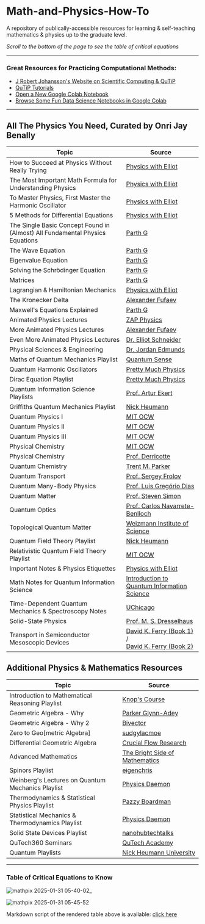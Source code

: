 # Math-and-Physics-How-To
A repository of publically-accessible resources for learning & self-teaching mathematics & physics up to the graduate level.

*Scroll to the bottom of the page to see the table of critical equations*

_______________________________________________________________________________________________________________

### Great Resources for Practicing Computational Methods:
- [J Robert Johansson's Website on Scientific Computing & QuTiP](https://jrjohansson.github.io/computing.html)
- [QuTiP Tutorials](https://qutip.org/qutip-tutorials)
- [Open a New Google Colab Notebook](https://colab.research.google.com)
- [Browse Some Fun Data Science Notebooks in Google Colab](https://colab.google/notebooks/#data)

_______________________________________________________________________________________________________________

## All The Physics You Need, Curated by Onri Jay Benally

| Topic | Source |
|---|---|
| How to Succeed at Physics Without Really Trying | [Physics with Elliot](https://youtu.be/kC6U900CvwY) |
| The Most Important Math Formula for Understanding Physics | [Physics with Elliot](https://youtu.be/HQsZG8Yxb7w) |
| To Master Physics, First Master the Harmonic Oscillator | [Physics with Elliot](https://youtu.be/bmGqhM-tUk4) |
| 5 Methods for Differential Equations | [Physics with Elliot](https://youtu.be/0kY3Wpvutfs) |
| The Single Basic Concept Found in (Almost) All Fundamental Physics Equations | [Parth G](https://youtu.be/MbTW_-FN_cw?si=XFewQVQIvZFbGeCg) |
| The Wave Equation | [Parth G](https://youtu.be/ub7lok-JQJE) |
| Eigenvalue Equation | [Parth G](https://youtu.be/zejh5yNkFpc) |
| Solving the Schrödinger Equation | [Parth G](https://youtu.be/sPZWtZ8vt1w?si=Y8tdbrBEe7O5J7gK) |
| Matrices | [Parth G](https://youtu.be/Ujvy2-o1I9c) |
| Lagrangian & Hamiltonian Mechanics | [Physics with Elliot](https://youtu.be/0DHNGtsmmH8?si=hNMKA_s8YzH8hvX9) |
| The Kronecker Delta | [Alexander Fufaev](https://youtu.be/nUxaL444Uv0?si=1nSHp7f2fNk0MJFc) |
| Maxwell's Equations Explained | [Parth G](https://www.youtube.com/playlist?list=PLOlz9q28K2e6aNgl1zt1xccyy4Ofl3YAk) |
| Animated Physics Lectures | [ZAP Physics](https://www.youtube.com/@zapphysics/playlists) |
| More Animated Physics Lectures | [Alexander Fufaev](https://www.youtube.com/playlist?list=PLTjLwQcqQzNKzSAxJxKpmOtAriFS5wWy4) |
| Even More Animated Physics Lectures | [Dr. Elliot Schneider](https://www.youtube.com/@PhysicswithElliot/playlists) |
| Physical Sciences & Engineering | [Dr. Jordan Edmunds](https://www.youtube.com/@JordanEdmundsEECS/playlists) |
| Maths of Quantum Mechanics Playlist | [Quantum Sense](https://www.youtube.com/playlist?list=PL8ER5-vAoiHAWm1UcZsiauUGPlJChgNXC) |
| Quantum Harmonic Oscillators | [Pretty Much Physics](https://www.youtube.com/playlist?list=PL4_IZ0OM6KAmJ7h9Uo6fgIf_98SQWKaso) |
| Dirac Equation Playlist | [Pretty Much Physics](https://www.youtube.com/playlist?list=PL4_IZ0OM6KAmTSkgtxxSkrL4eRea0OY9U) |
| Quantum Information Science Playlists | [Prof. Artur Ekert](https://www.youtube.com/@ArturEkert/playlists) |
| Griffiths Quantum Mechanics Playlist | [Nick Heumann](https://www.youtube.com/playlist?list=PLXS_wzQAoIt6UQel7ZyXhfC3_FDMOeeiW) |
| Quantum Physics I | [MIT OCW](https://www.youtube.com/playlist?list=PLUl4u3cNGP60cspQn3N9dYRPiyVWDd80G) |
| Quantum Physics II | [MIT OCW](https://www.youtube.com/playlist?list=PLUl4u3cNGP60QlYNsy52fctVBOlk-4lYx) |
| Quantum Physics III | [MIT OCW](https://www.youtube.com/playlist?list=PLUl4u3cNGP60Zcz8LnCDFI8RPqRhJbb4L) |
| Physical Chemistry | [MIT OCW](https://www.youtube.com/playlist?list=PLUl4u3cNGP62RsEHXe48Imi9-87FzQaJg) |
| Physical Chemistry | [Prof. Derricotte](https://www.youtube.com/@ProfessorDerricotte/playlists) |
| Quantum Chemistry | [Trent M. Parker](https://www.youtube.com/playlist?list=PLm8ZSArAXicLTRn3cJyyU1TiU7n_Pp4X1) |
| Quantum Transport | [Prof. Sergey Frolov](https://youtube.com/playlist?list=PLtTPtV8SRcxjedflXwNPSI_fxvxwUCjsd) |
| Quantum Many-Body Physics | [Prof. Luis Gregório Dias](https://youtube.com/playlist?list=PL6FyrZIBwD8LMWizZW1FUN2dS_l44yuiy) |
| Quantum Matter | [Prof. Steven Simon](https://youtube.com/playlist?list=PLrNpJOaBSWSCrLUO_tuKa5l5YJl0JNr1z) |
| Quantum Optics | [Prof. Carlos Navarrete-Benlloch](https://www.youtube.com/playlist?list=PLQOPozM-bhZrWIyxwD_sMe9Q0HvwMzJNS) |
| Topological Quantum Matter | [Weizmann Institute of Science](https://youtube.com/@topologicalquantummatter-w4105?si=6ctZZZoEbKOUOVlI) |
| Quantum Field Theory Playlist | [Nick Heumann](https://www.youtube.com/playlist?list=PLXS_wzQAoIt7GxSRwCaicaSdeKqzYSUq4) |
| Relativistic Quantum Field Theory Playlist | [MIT OCW](https://www.youtube.com/playlist?list=PLUl4u3cNGP61AV6bhf4mB3tCyWQrI_uU5) |
| Important Notes & Physics Etiquettes | [Physics with Elliot](https://www.physicswithelliot.com/all-notes) |
| Math Notes for Quantum Information Science| [Introduction to Quantum Information Science](https://qubit.guide/some-mathematical-preliminaries) |
| Time-Dependent Quantum Mechanics & Spectroscopy Notes | [UChicago](https://tdqms.uchicago.edu) |
| Solid-State Physics | [Prof. M. S. Dresselhaus](https://web.mit.edu/6.732/www/texts.html)|
| Transport in Semiconductor Mesoscopic Devices | [David K. Ferry (Book 1)](https://iopscience.iop.org/book/mono/978-0-7503-3139-5) / <br> [David K. Ferry (Book 2)](https://iopscience.iop.org/book/mono/978-0-7503-1103-8) |


## Additional Physics & Mathematics Resources

| Topic | Source |
|---|---|
| Introduction to Mathematical Reasoning Playlist | [Knop's Course](https://youtube.com/playlist?list=PLxYr6TaF_SDU9ovvxPGAxI0dXfPgwhfBl&si=aTWKeeDbTgRDBDsn) |
| Geometric Algebra - Why | [Parker Glynn-Adey](https://youtu.be/PGZNYGwsXTw?si=Jm1y1pB8WRbmG21G) |
| Geometric Algebra - Why 2 | [Bivector](https://youtu.be/m7v2IUJtC3g?si=SDmPDs2yDzDBktnZ) |
| Zero to Geo[metric Algebra] | [sudgylacmoe](https://youtube.com/playlist?list=PLVuwZXwFua-0Ks3rRS4tIkswgUmDLqqRy&si=TCmjMbomOjzW0GyW) |
| Differential Geometric Algebra | [Crucial Flow Research](https://youtu.be/7hlDRLEhc8o?si=fShumaSE7mZhBJTU) |
| Advanced Mathematics | [The Bright Side of Mathematics](https://www.youtube.com/@brightsideofmaths/playlists) |
| Spinors Playlist | [eigenchris](https://youtube.com/playlist?list=PLJHszsWbB6hoOo_wMb0b6T44KM_ABZtBs&si=RvKpojxj7defv5SQ) |
| Weinberg's Lectures on Quantum Mechanics Playlist | [Physics Daemon](https://youtube.com/playlist?list=PLy8F8dLvbGgAzZOng2Gc5OLpU1VRLh9jL&si=FEdUbLUEUK-UKnHi) |
| Thermodynamics & Statistical Physics Playlist | [Pazzy Boardman](https://youtube.com/playlist?list=PLVjZPwRzdu40ZWkRxvwjan9ZyIbVexzOK&si=EtjiJQyTwqjiolas) |
| Statistical Mechanics & Thermodynamics Playlist | [Physics Daemon](https://youtube.com/playlist?list=PLy8F8dLvbGgCkqDPlM_t7oUdFREVoCxrd&si=UMaSqN7D_Ib_5L7L)|
| Solid State Devices Playlist | [nanohubtechtalks](https://youtube.com/playlist?list=PLtkeUZItwHK4Y5WBNdkc5zKUi3m3WbGHo&si=Y4rKg68Gjijpw1WG) |
| QuTech360 Seminars | [QuTech Academy](https://youtube.com/playlist?list=PL5jmbd6SJYnOyp8OP-ZME8GgTlLFXbrqO&si=Dsfc8N0bf5hbIQbx) |
| Quantum Playlists  | [Nick Heumann University](https://www.youtube.com/@NickHeumannUniversity/playlists) |

___________________

### Table of Critical Equations to Know

![mathpix 2025-01-31 05-40-02_](https://github.com/user-attachments/assets/5a53bef2-e6bc-48a2-86d7-747c1724298c)

![mathpix 2025-01-31 05-45-52](https://github.com/user-attachments/assets/e3cf1e64-96b4-4b0b-8390-d144968b4cd6)

Markdown script of the rendered table above is available: [click here](https://github.com/OJB-Quantum/Math-and-Physics-How-To/blob/main/Critical%20Equations%20Table.md)
